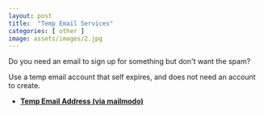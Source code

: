 ```yaml
---
layout: post
title:  "Temp Email Services"
categories: [ other ]
image: assets/images/2.jpg
---
```


Do you need an email to sign up for something but don't want the spam?

Use a temp email account that self expires, and does not need an account to create.

+ **[Temp Email Address (via mailmodo)](https://www.mailmodo.com/guides/temporary-email-address/)** 

